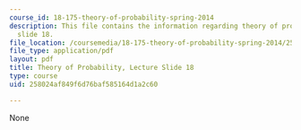 ```yaml
---
course_id: 18-175-theory-of-probability-spring-2014
description: This file contains the information regarding theory of probability, lecture
  slide 18.
file_location: /coursemedia/18-175-theory-of-probability-spring-2014/258024af849f6d76baf585164d1a2c60_MIT18_175S14_Lecture18.pdf
file_type: application/pdf
layout: pdf
title: Theory of Probability, Lecture Slide 18
type: course
uid: 258024af849f6d76baf585164d1a2c60

---
```

None